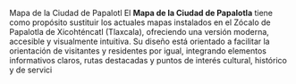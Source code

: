 Mapa de la Ciudad de Papalotl
El **Mapa de la Ciudad de Papalotla** tiene como propósito sustituir los actuales mapas instalados en el Zócalo de Papalotla de Xicohténcatl (Tlaxcala), ofreciendo una versión moderna, accesible y visualmente intuitiva. Su diseño está orientado a facilitar la orientación de visitantes y residentes por igual, integrando elementos informativos claros, rutas destacadas y puntos de interés cultural, histórico y de servici
